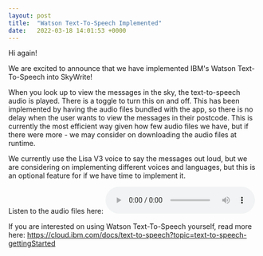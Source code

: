 ```yaml
---
layout: post
title:  "Watson Text-To-Speech Implemented"
date:   2022-03-18 14:01:53 +0000
---
```

Hi again!

We are excited to announce that we have implemented IBM's Watson Text-To-Speech into SkyWrite!

When you look up to view the messages in the sky, the text-to-speech audio is played. There is a toggle to turn this on and off.
This has been implemented by having the audio files bundled with the app, so there is no delay when the user wants to view the messages in their postcode. This is currently the most efficient way given how few audio files we have, but if there were more - we may consider on downloading the audio files at runtime.

We currently use the Lisa V3 voice to say the messages out loud, but we are considering on implementing different voices and languages, but this is an optional feature for if we have time to implement it.

Listen to the audio files here:
<audio controls>
    <source src="https://raw.githubusercontent.com/sky-write/sky-write.github.io/gh-pages/docs/assets/audio/happy_birthday.mp3" type="audio/mpeg">
</audio>

If you are interested on using Watson Text-To-Speech yourself, read more here: <https://cloud.ibm.com/docs/text-to-speech?topic=text-to-speech-gettingStarted>